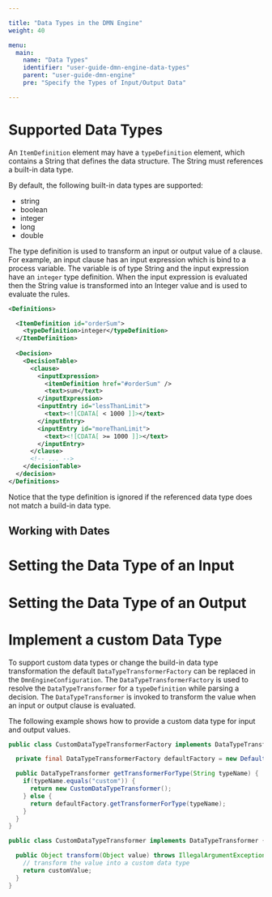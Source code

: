 ```yaml
---

title: "Data Types in the DMN Engine"
weight: 40

menu:
  main:
    name: "Data Types"
    identifier: "user-guide-dmn-engine-data-types"
    parent: "user-guide-dmn-engine"
    pre: "Specify the Types of Input/Output Data"

---
```


# Supported Data Types

An ```ItemDefinition``` element may have a ```typeDefinition``` element, which contains a String that defines the data structure. The String must references a built-in data type. 

By default, the following built-in data types are supported:

* string
* boolean
* integer
* long
* double

The type definition is used to transform an input or output value of a clause. For example, an input clause has an input expression which is bind to a process variable. The variable is of type String and the input expression have an ```integer``` type definition. When the input expression is evaluated then the String value is transformed into an Integer value and is used to evaluate the rules.

```xml
<Definitions>

  <ItemDefinition id="orderSum">
    <typeDefinition>integer</typeDefinition>   
  </ItemDefinition>
  
  <Decision>
    <DecisionTable>      
      <clause>
        <inputExpression>
          <itemDefinition href="#orderSum" />
          <text>sum</text>
        </inputExpression>    
        <inputEntry id="lessThanLimit">        
          <text><![CDATA[ < 1000 ]]></text>
        </inputEntry>
        <inputEntry id="moreThanLimit">        
          <text><![CDATA[ >= 1000 ]]></text>
        </inputEntry>
      </clause>
      <!-- ... -->    
    </decisionTable>
  </decision>
</Definitions>
```

Notice that the type definition is ignored if the referenced data type does not match a build-in data type.

## Working with Dates

# Setting the Data Type of an Input

# Setting the Data Type of an Output

# Implement a custom Data Type


To support custom data types or change the build-in data type transformation the default ```DataTypeTransformerFactory``` can be replaced in the ```DmnEngineConfiguration```. The ```DataTypeTransformerFactory``` is used  to resolve the ```DataTypeTransformer``` for a ```typeDefinition``` while parsing a decision. The ```DataTypeTransformer``` is invoked to transform the value when an input or output clause is evaluated.

The following example shows how to provide a custom data type for input and output values.

```java
public class CustomDataTypeTransformerFactory implements DataTypeTransformerFactory  {

  private final DataTypeTransformerFactory defaultFactory = new DefaultDataTypeTransformerFactory();

  public DataTypeTransformer getTransformerForType(String typeName) {
    if(typeName.equals("custom")) {
      return new CustomDataTypeTransformer();
    } else {
      return defaultFactory.getTransformerForType(typeName);
    }
  }
}

public class CustomDataTypeTransformer implements DataTypeTransformer {

  public Object transform(Object value) throws IllegalArgumentException {
    // transform the value into a custom data type
    return customValue;
  }
}
```

